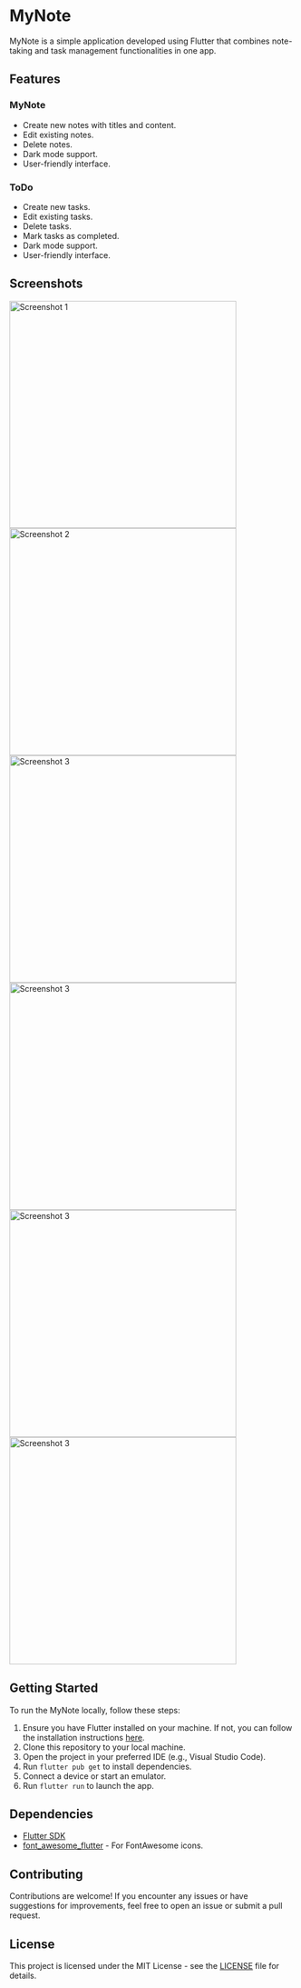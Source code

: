 # MyNote

MyNote is a simple application developed using Flutter that combines note-taking and task management functionalities in one app.

## Features

### MyNote

- Create new notes with titles and content.
- Edit existing notes.
- Delete notes.
- Dark mode support.
- User-friendly interface.

### ToDo

- Create new tasks.
- Edit existing tasks.
- Delete tasks.
- Mark tasks as completed.
- Dark mode support.
- User-friendly interface.

## Screenshots

<img src="readme/images/Screenshot_20240210-090459.jpg" alt="Screenshot 1" width="400"/> <img src="readme/images/Screenshot_20240210-090510.jpg" alt="Screenshot 2" width="400"/>
<img src="readme/images/Screenshot_20240210-090518.jpg" alt="Screenshot 3" width="400"/> <img src="readme/images/Screenshot_20240210-101219.jpg" alt="Screenshot 3" width="400"/>
<img src="readme/images/Screenshot_20240210-101225.jpg" alt="Screenshot 3" width="400"/> <img src="readme/images/Screenshot_20240210-101258.jpg" alt="Screenshot 3" width="400"/>






## Getting Started

To run the MyNote locally, follow these steps:

1. Ensure you have Flutter installed on your machine. If not, you can follow the installation instructions [here](https://flutter.dev/docs/get-started/install).
2. Clone this repository to your local machine.
3. Open the project in your preferred IDE (e.g., Visual Studio Code).
4. Run `flutter pub get` to install dependencies.
5. Connect a device or start an emulator.
6. Run `flutter run` to launch the app.

## Dependencies

- [Flutter SDK](https://flutter.dev/)
- [font_awesome_flutter](https://pub.dev/packages/font_awesome_flutter) - For FontAwesome icons.

## Contributing

Contributions are welcome! If you encounter any issues or have suggestions for improvements, feel free to open an issue or submit a pull request.

## License

This project is licensed under the MIT License - see the [LICENSE](LICENSE) file for details.
